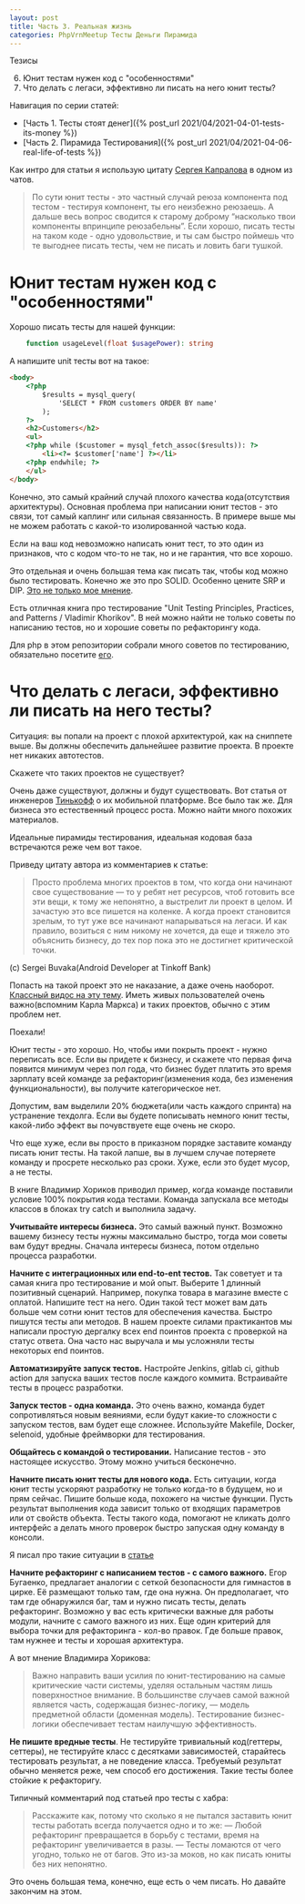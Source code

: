 ```yaml
---
layout: post
title: Часть 3. Реальная жизнь
categories: PhpVrnMeetup Тесты Деньги Пирамида
---
```


Тезисы

6. Юнит тестам нужен код с "особенностями"
7. Что делать с легаси, эффективно ли писать на него юнит тесты?

Навигация по серии статей:

* [Часть 1. Тесты стоят денег]({% post_url 2021/04/2021-04-01-tests-its-money %})
* [Чаcть 2. Пирамида Тестирования]({% post_url 2021/04/2021-04-06-real-life-of-tests %})


Как интро для статьи я использую цитату [Сергея Капралова](https://www.pragmaticobjects.com/) в одном из чатов. 

>По сути юнит тесты - это частный случай реюза компонента под тестом - тестируя компонент, ты его неизбежно реюзаешь. А дальше весь вопрос сводится к старому доброму “насколько твои компоненты впринципе реюзабельны”. Если хорошо, писать тесты на таком коде - одно удовольствие, и ты сам быстро поймешь что те выгоднее писать тесты, чем не писать и ловить баги тушкой.

# Юнит тестам нужен код с "особенностями"

Хорошо писать тесты для нашей функции:

```php
    function usageLevel(float $usagePower): string
```

А напишите unit тесты вот на такое: 

```html
<body>
    <?php 
        $results = mysql_query(
            'SELECT * FROM customers ORDER BY name'
        );
    ?>
    <h2>Customers</h2>
    <ul>
    <?php while ($customer = mysql_fetch_assoc($results)): ?>
        <li><?= $customer['name'] ?></li>
    <?php endwhile; ?>
    </ul>
</body>
```

Конечно, это самый крайний случай плохого качества кода(отсутствия архитектуры). Основная проблема при написании юнит тестов - это связи, тот самый каплинг или сильная связанность. В примере выше мы не можем работать с какой-то изолированной частью кода. 

Если на ваш код невозможно написать юнит тест, то это один из признаков, что с кодом что-то не так, но и не гарантия, что все хорошо.

Это отдельная и очень большая тема как писать так, чтобы код можно было тестировать. 
Конечно же это про SOLID. Особенно цените SRP и DIP. [Это не только мое мнение](https://habr.com/ru/post/507594/). 

Есть отличная книга про тестирование "Unit Testing Principles, Practices, and Patterns / Vladimir Khorikov". В ней можно найти не только советы по написанию тестов, но и хорошие советы по рефакторингу кода. 

Для php в этом репозитории собрали много советов по тестированию, обязательно посетите [его](https://github.com/sarven/unit-testing-tips).


# Что делать с легаси, эффективно ли писать на него тесты?

Ситуация: вы попали на проект с плохой архитектурой, как на сниппете выше. 
Вы должны обеспечить дальнейшее развитие проекта. 
В проекте нет никаких автотестов. 

Скажете что таких проектов не существует? 

Очень даже существуют, должны и будут существовать. Вот статья от инженеров [Тинькофф](https://habr.com/ru/company/tinkoff/blog/539670/) о их мобильной платформе.
Все было так же. Для бизнеса это естественный процесс роста. Можно найти много похожих материалов. 

Идеальные пирамиды тестирования, идеальная кодовая база встречаются реже чем вот такое.

Приведу цитату автора из комментариев к статье: 

> Просто проблема многих проектов в том, что когда они начинают свое существование —
> то у ребят нет ресурсов, чтоб готовить все эти вещи, к тому же непонятно,
> а выстрелит ли проект в целом. И зачастую это все пишется на коленке.
> А когда проект становится зрелым, то тут уже все начинают напарываться на легаси.
> И как правило, возиться с ним никому не хочется, да еще и тяжело это объяснить бизнесу,
> до тех пор пока это не достигнет критической точки.

(с) Sergei Buvaka(Android Developer at Tinkoff Bank) 

Попасть на такой проект это не наказание, а даже очень наоборот. [Классный видос на эту тему](https://youtu.be/RhLy26sZD_E). Иметь живых пользователей очень важно(вспомним Карла Маркса) и таких проектов, обычно с этим проблем нет.

Поехали!

Юнит тесты - это хорошо. Но, чтобы ими покрыть проект - нужно переписать все. Если вы придете к бизнесу, 
и скажете что первая фича появится минимум через пол года, что бизнес будет платить это время зарплату
всей команде за рефакторинг(изменения кода, без изменения функциональности), вы получите категорическое нет. 

Допустим, вам выделили 20% бюджета(или часть каждого спринта) на устранение техдолга. Если вы будете пописывать немного юнит тесты, 
какой-либо эффект вы почувствуете еще очень не скоро. 

Что еще хуже, если вы просто в приказном порядке заставите команду писать юнит тесты. На такой лапше, вы в лучшем случае потеряете команду и просрете несколько раз сроки. Хуже, если это будет мусор, а не тесты. 

В книге Владимир Хориков приводил пример, когда команде поставили условие 100%
покрытия кода тестами. Команда запускала все методы классов в блоках try catch и выполнила задачу. 

**Учитывайте интересы бизнеса.** Это самый важный пункт. Возможно вашему бизнесу тесты нужны максимально быстро,
тогда мои советы вам будут вредны. Сначала интересы бизнеса, потом отдельно процесса разработки.

**Начните с интеграционных или end-to-ent тестов.** Так советует и та самая книга про тестирование и мой опыт.
Выберите 1 длинный позитивный сценарий. Например, покупка товара в магазине вместе с оплатой. Напишите тест на него. 
Один такой тест может вам дать больше чем сотни юнит тестов для обеспечения качества. Быстро пишутся тесты апи методов.
В нашем проекте силами практикантов мы написали простую дергалку всех end поинтов проекта с проверкой на статус ответа. 
Она часто нас выручала и мы усложняли тесты некоторых end поинтов.

**Автоматизируйте запуск тестов.** Настройте Jenkins, gitlab ci, github action для запуска
ваших тестов после каждого коммита. Встраивайте тесты в процесс разработки. 

**Запуск тестов - одна команда.** Это очень важно, команда будет сопротивляться новым веяниями, 
если будут какие-то сложности с запуском тестов, вам будет еще сложнее. 
Используйте Makefile, Docker, selenoid, удобные фреймворки для тестирования.

**Общайтесь с командой о тестировании.** Написание тестов - это настоящее искусство. Этому можно учиться бесконечно.

**Начните писать юнит тесты для нового кода.** Есть ситуации, когда юнит тесты ускоряют разработку не только
когда-то в будущем, но и прям сейчас. Пишите больше кода, похожего на чистые функции. Пусть результат выполнения
кода зависит только от входящих параметров или от свойств объекта. Тесты такого кода, помогают не кликать долго интерфейс
а делать много проверок быстро запуская одну команду в консоли.

Я писал про такие ситуации в [статье](https://otis22.github.io/tdd,/unit,/integration/2021/02/01/about-testing-2.html)

**Начните рефакторинг с написанием тестов - с самого важного.** Егор Бугаенко, предлагает аналогии с сеткой безопасности
для гимнастов в цирке. Её размещают только там, где она нужна. Он предполагает, что там где обнаружился баг, 
там и нужно писать тесты, делать рефакторинг. Возможно у вас есть критически важные для работы модули,
начните с самого важного из них. Еще один критерий для выбора точки для рефакторинга - кол-во правок. 
Где больше правок, там нужнее и тесты и хорошая архитектура.

А вот мнение Владимира Хорикова:

>Важно направить ваши усилия по юнит-тестированию на самые критические части системы, уделяя остальным частям лишь поверхностное внимание. В большинстве случаев самой важной является часть, содержащая бизнес-логику, — модель предметной области (доменная модель). Тестирование бизнес-логики обеспечивает тестам наилучшую эффективность.


**Не пишите вредные тесты**. Не тестируйте тривиальный код(геттеры, сеттеры), 
не тестируйте класс с десятками зависимостей, старайтесь тестировать результат, а не поведение класса. Требуемый результат обычно меняется реже, чем способ его достижения. Такие тесты более стойкие к рефакторигу.

Типичный комментарий под статьей про тесты с хабра: 

>Расскажите как, потому что сколько я не пытался заставить юнит тесты работать всегда получается одно и то же: 
— Любой рефакторинг превращается в борьбу с тестами, время на рефакторинг увеличивается в разы.
— Тесты ломаются от чего угодно, только не от багов. Это из-за моков, но как писать юниты без них непонятно.


Это очень большая тема, конечно, еще есть о чем писать. Но давайте закончим на этом. 